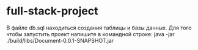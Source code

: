 # full-stack-project
В файле db.sql находиться создания таблицы и базы данных.
Для того чтобы запустить проект напишите в командной строке:
java -jar ./build/libs/Document-0.0.1-SNAPSHOT.jar 
